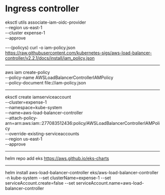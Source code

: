 # Ingress controller

eksctl utils associate-iam-oidc-provider \
    --region us-east-1 \
    --cluster expense-1 \
    --approve

---(policys)
curl -o iam-policy.json https://raw.githubusercontent.com/kubernetes-sigs/aws-load-balancer-controller/v2.2.1/docs/install/iam_policy.json

----
aws iam create-policy \
    --policy-name AWSLoadBalancerControllerIAMPolicy \
    --policy-document file://iam-policy.json


---

eksctl create iamserviceaccount \
--cluster=expense-1 \
--namespace=kube-system \
--name=aws-load-balancer-controller \
--attach-policy-arn=arn:aws:iam::277083512436:policy/AWSLoadBalancerControllerIAMPolicy \
--override-existing-serviceaccounts \
--region us-east-1 \
--approve

---

helm repo add eks https://aws.github.io/eks-charts

---

helm install aws-load-balancer-controller eks/aws-load-balancer-controller -n kube-system --set clusterName=expense-1 --set serviceAccount.create=false --set serviceAccount.name=aws-load-balancer-controller

